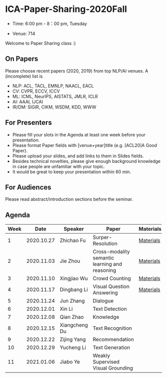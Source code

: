# ICA-Paper-Sharing-2020Fall

- Time: 6:00 pm - 8：00 pm, Tuesday

- Venue: 714

Welcome to Paper Sharing class :)

## On Papers
Please choose recent papers (2020, 2019) from top NLP/AI venues. A (incomplete) list is

- NLP: ACL, TACL, EMNLP, NAACL, EACL
- CV: CVPR, ECCV, ICCV
- ML: ICML, NeurIPS, AISTATS, JMLR, ICLR
- AI: AAAI, IJCAI
- IR/DM: SIGIR, CIKM, WSDM, KDD, WWW


## For Presenters
- Please fill your slots in the Agenda at least one week before your presentation.
- Please format Paper fields with [venue+year]title (e.g. [ACL20]A Good Paper).
- Please upload your slides, and add links to them in Slides fields.
- Besides technical novelties, please give enough background knowledge in case people are unfamiliar with your topic.
- It would be great to keep your presentation within 60 min.

## For Audiences
Please read abstract/introduction sections before the seminar.


## Agenda
|Week|	Date	|Speaker|	Paper|	Materials|
|  ----   | ----  |   ----   | ----  |   ----   |
|1|	2020.10.27	|Zhichao Fu | Surper-Resolution	|	[Materials](https://github.com/ECNU-ICA/ICA-Paper-Sharing-2020Fall/blob/main/week1/Introduction%20of%20Super%20Resolution.pptx)|
|2|	2020.11.03	|Jie Zhou | Cross-modality semantic learning and reasoning	|[Materials](https://github.com/ECNU-ICA/ICA-Paper-Sharing-2020Fall/blob/main/week2/Cross-modality%20semantic%20learning%20and%20reasoning.pdf)	|
|3|	2020.11.10	|Xingjiao Wu | Crowd Counting	| [Materials](https://github.com/ECNU-ICA/ICA-Paper-Sharing-2020Fall/blob/main/week3/Crowd%20Counting%20and%20Future.pdf)	| 
|4|	2020.11.17	|Dingbang Li | Visual Question Answering |	[Materials](https://github.com/ECNU-ICA/ICA-Paper-Sharing-2020Fall/blob/main/week4/vqa.pdf)  |  
|5|	2020.11.24	|Jun Zhang |	Dialogue |	|
|6|	2020.12.01	| Xin Li |	Text Detection |	|
|7|	2020.12.08	|Qian Zhao |	Knowledge|  |
|8|	2020.12.15	| Xiangcheng Du | Text Recognition	|	|
|9|	2020.12.22	| Zijing Yang | Recommendation	|   |
|10|	2020.12.29	| Yucheng Li | Text Generation | | 
|11|	2021.01.06	| Jiabo Ye | Weakly Supervised Visual Grounding  |  |
